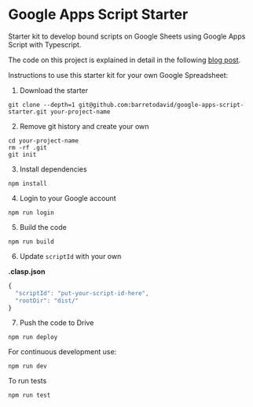 # Google Apps Script Starter

Starter kit to develop bound scripts on Google Sheets using Google Apps Script with Typescript.

The code on this project is explained in detail in the following [blog post](https://david-barreto.com/google-app-script-local-development-tutorial/).

Instructions to use this starter kit for your own Google Spreadsheet:

1. Download the starter

```
git clone --depth=1 git@github.com:barretodavid/google-apps-script-starter.git your-project-name
```

2. Remove git history and create your own

```
cd your-project-name
rm -rf .git
git init
```

3. Install dependencies

```
npm install
```

4. Login to your Google account

```
npm run login
```

5. Build the code

```
npm run build
```

6. Update `scriptId` with your own

**.clasp.json**

```js
{
  "scriptId": "put-your-script-id-here",
  "rootDir": "dist/"
}
```

7. Push the code to Drive

```
npm run deploy
```

For continuous development use:

```
npm run dev
```

To run tests

```
npm run test
```
